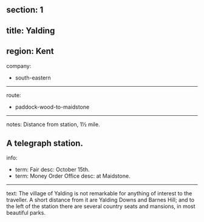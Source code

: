section: 1
----
title: Yalding
----
region: Kent
----
company:
- south-eastern
----
route:
- paddock-wood-to-maidstone
----
notes: Distance from station, 1½ mile.

A telegraph station.
----
info:
- term: Fair
  desc: October 15th.
- term: Money Order Office
  desc: at Maidstone.
----
text: The village of Yalding is not remarkable for anything of interest to the traveller. A short distance from it are Yalding Downs and Barnes Hill; and to the left of the station there are several country seats and mansions, in most beautiful parks.
